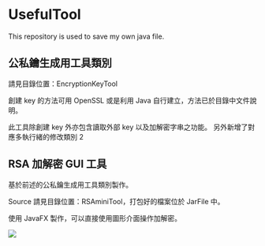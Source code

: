 # UsefulTool
This repository is used to save my own java file.

## 公私鑰生成用工具類別
請見目錄位置：EncryptionKeyTool

創建 key 的方法可用 OpenSSL 或是利用 Java 自行建立，方法已於目錄中文件說明。

此工具除創建 key 外亦包含讀取外部 key 以及加解密字串之功能。
另外新增了對應多執行緒的修改類別 2

## RSA 加解密 GUI 工具
基於前述的公私鑰生成用工具類別製作。

Source 請見目錄位置：RSAminiTool，打包好的檔案位於 JarFile 中。

使用 JavaFX 製作，可以直接使用圖形介面操作加解密。

![](https://i.imgur.com/AE4VOV3.png)